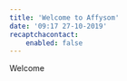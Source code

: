 ```yaml
---
title: 'Welcome to Affysom'
date: '09:17 27-10-2019'
recaptchacontact:
    enabled: false
---
```


Welcome